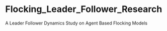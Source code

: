 # Flocking_Leader_Follower_Research
A Leader Follower Dynamics Study on Agent Based Flocking Models
